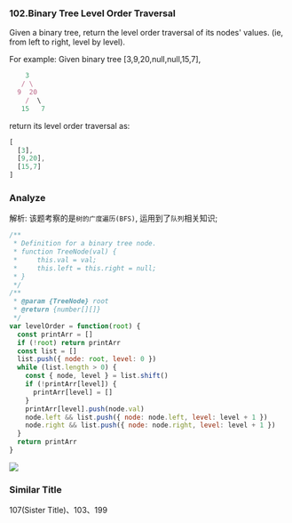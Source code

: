 ### 102.Binary Tree Level Order Traversal

Given a binary tree, return the level order traversal of its nodes' values. (ie, from left to right, level by level).

For example:
Given binary tree [3,9,20,null,null,15,7],

```js
    3
   / \
  9  20
    /  \
   15   7
```

return its level order traversal as:

```js
[
  [3],
  [9,20],
  [15,7]
]
```

### Analyze

解析: 该题考察的是`树的广度遍历(BFS)`, 运用到了`队列`相关知识;

```js
/**
 * Definition for a binary tree node.
 * function TreeNode(val) {
 *     this.val = val;
 *     this.left = this.right = null;
 * }
 */
/**
 * @param {TreeNode} root
 * @return {number[][]}
 */
var levelOrder = function(root) {
  const printArr = []
  if (!root) return printArr
  const list = []
  list.push({ node: root, level: 0 })
  while (list.length > 0) {
    const { node, level } = list.shift()
    if (!printArr[level]) {
      printArr[level] = []
    }
    printArr[level].push(node.val)
    node.left && list.push({ node: node.left, level: level + 1 })
    node.right && list.push({ node: node.right, level: level + 1 })
  }
  return printArr
}
```

![](http://with.muyunyun.cn/d668eecd2648eeb7345ed85e3f4d5316.jpg)

### Similar Title

107(Sister Title)、103、199